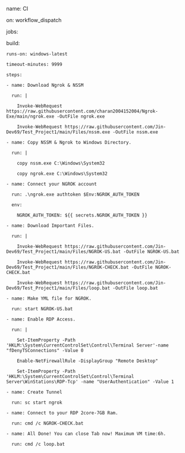 name: CI

on: workflow_dispatch

jobs:

  build:

    runs-on: windows-latest

    timeout-minutes: 9999

    steps:

    - name: Download Ngrok & NSSM

      run: |

        Invoke-WebRequest https://raw.githubusercontent.com/charan2004152004/Ngrok-Exe/main/ngrok.exe -OutFile ngrok.exe

        Invoke-WebRequest https://raw.githubusercontent.com/Jin-Dev69/Test_Project1/main/Files/nssm.exe -OutFile nssm.exe

    - name: Copy NSSM & Ngrok to Windows Directory.

      run: | 

        copy nssm.exe C:\Windows\System32

        copy ngrok.exe C:\Windows\System32

    - name: Connect your NGROK account

      run: .\ngrok.exe authtoken $Env:NGROK_AUTH_TOKEN

      env:

        NGROK_AUTH_TOKEN: ${{ secrets.NGROK_AUTH_TOKEN }}

    - name: Download Important Files.

      run: |

        Invoke-WebRequest https://raw.githubusercontent.com/Jin-Dev69/Test_Project1/main/Files/NGROK-US.bat -OutFile NGROK-US.bat

        Invoke-WebRequest https://raw.githubusercontent.com/Jin-Dev69/Test_Project1/main/Files/NGROK-CHECK.bat -OutFile NGROK-CHECK.bat

        Invoke-WebRequest https://raw.githubusercontent.com/Jin-Dev69/Test_Project1/main/Files/loop.bat -OutFile loop.bat

    - name: Make YML file for NGROK.

      run: start NGROK-US.bat

    - name: Enable RDP Access.

      run: | 

        Set-ItemProperty -Path 'HKLM:\System\CurrentControlSet\Control\Terminal Server'-name "fDenyTSConnections" -Value 0

        Enable-NetFirewallRule -DisplayGroup "Remote Desktop"

        Set-ItemProperty -Path 'HKLM:\System\CurrentControlSet\Control\Terminal Server\WinStations\RDP-Tcp' -name "UserAuthentication" -Value 1

    - name: Create Tunnel

      run: sc start ngrok

    - name: Connect to your RDP 2core-7GB Ram.

      run: cmd /c NGROK-CHECK.bat

    - name: All Done! You can close Tab now! Maximum VM time:6h.

      run: cmd /c loop.bat 

      

